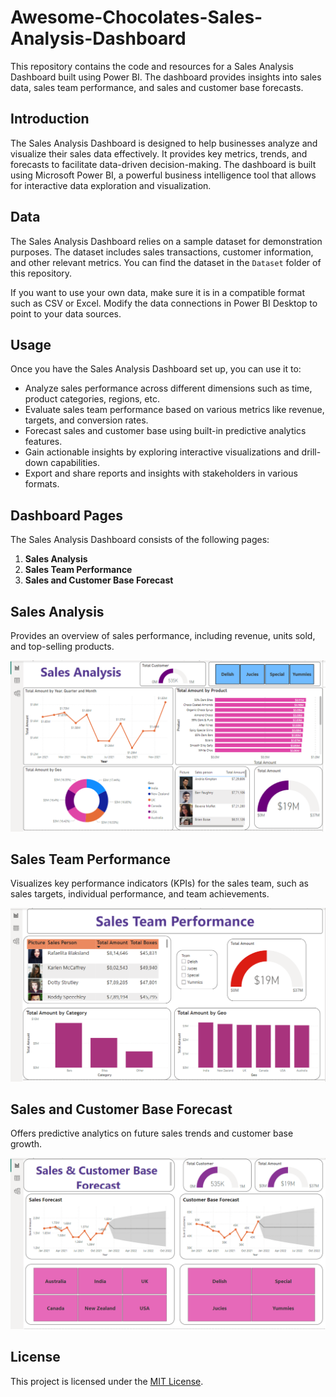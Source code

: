 # Awesome-Chocolates-Sales-Analysis-Dashboard

This repository contains the code and resources for a Sales Analysis Dashboard built using Power BI. The dashboard provides insights into sales data, sales team performance, and sales and customer base forecasts.

## Introduction

The Sales Analysis Dashboard is designed to help businesses analyze and visualize their sales data effectively. It provides key metrics, trends, and forecasts to facilitate data-driven decision-making. The dashboard is built using Microsoft Power BI, a powerful business intelligence tool that allows for interactive data exploration and visualization.

## Data

The Sales Analysis Dashboard relies on a sample dataset for demonstration purposes. The dataset includes sales transactions, customer information, and other relevant metrics. You can find the dataset in the `Dataset` folder of this repository.

If you want to use your own data, make sure it is in a compatible format such as CSV or Excel. Modify the data connections in Power BI Desktop to point to your data sources.


## Usage

Once you have the Sales Analysis Dashboard set up, you can use it to:

- Analyze sales performance across different dimensions such as time, product categories, regions, etc.
- Evaluate sales team performance based on various metrics like revenue, targets, and conversion rates.
- Forecast sales and customer base using built-in predictive analytics features.
- Gain actionable insights by exploring interactive visualizations and drill-down capabilities.
- Export and share reports and insights with stakeholders in various formats.

## Dashboard Pages

The Sales Analysis Dashboard consists of the following pages:

1. **Sales Analysis**
2. **Sales Team Performance**
3. **Sales and Customer Base Forecast**

## Sales Analysis 
Provides an overview of sales performance, including revenue, units sold, and top-selling products.

![Sales Analysis Page](https://github.com/nishanthan-k/Awesome-Chocolates-Sales-Analysis-Dashboard/blob/main/Dashboard%20Images/Sales%20Analysis.png)

## Sales Team Performance
Visualizes key performance indicators (KPIs) for the sales team, such as sales targets, individual performance, and team achievements.

![Sales Team Performance](https://github.com/nishanthan-k/Awesome-Chocolates-Sales-Analysis-Dashboard/blob/main/Dashboard%20Images/Sales%20Team%20Performance.png)

## Sales and Customer Base Forecast
Offers predictive analytics on future sales trends and customer base growth.

![Sales and Customer Base Forecast](https://github.com/nishanthan-k/Awesome-Chocolates-Sales-Analysis-Dashboard/blob/main/Dashboard%20Images/Sales%20and%20Customer%20Base%20Forecast.png)


## License

This project is licensed under the [MIT License](LICENSE).

